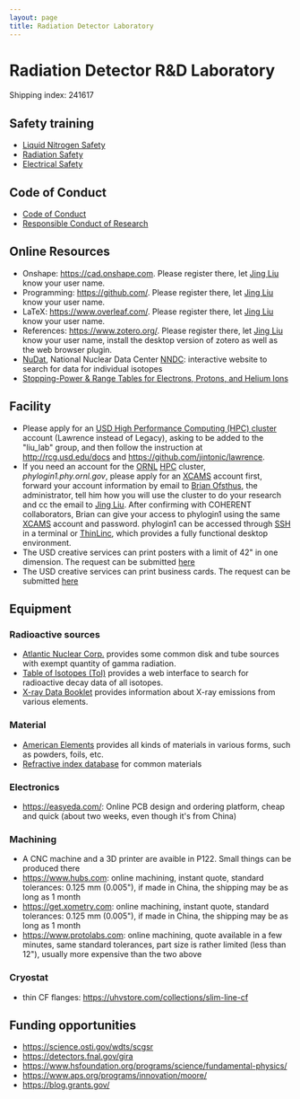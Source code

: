 ```yaml
---
layout: page
title: Radiation Detector Laboratory
---
```


# Radiation Detector R&D Laboratory

Shipping index: 241617

## Safety training

- [Liquid Nitrogen Safety](https://ehs.research.uiowa.edu/liquid-nitrogen-handling)
- [Radiation Safety](https://drive.google.com/file/d/1Vo_uD6xi9-1tCqzBISKNUU9Ia7hVQ6Ii/view?usp=sharing)
- [Electrical Safety](https://www-training.llnl.gov/training/hc/HS5220/index.html)

## Code of Conduct

- [Code of Conduct](https://www.aps.org/meetings/policies/code-conduct.cfm)
- [Responsible Conduct of Research](https://www.nsf.gov/od/recr.jsp)

## Online Resources
- Onshape: <https://cad.onshape.com>. Please register there, let [Jing Liu](/research/group) know your user name.
- Programming: <https://github.com/>. Please register there, let [Jing Liu](/research/group) know your user name.
- LaTeX: <https://www.overleaf.com/>. Please register there, let [Jing Liu](/research/group) know your user name.
- References: <https://www.zotero.org/>. Please register there, let [Jing Liu](/research/group) know your user name, install the desktop version of zotero as well as the web browser plugin.
- [NuDat][], National Nuclear Data Center [NNDC][]: interactive website to search for data for individual isotopes
- [Stopping-Power & Range Tables for Electrons, Protons, and Helium Ions](https://www.nist.gov/pml/stopping-power-range-tables-electrons-protons-and-helium-ions)

[NuDat]: https://www.nndc.bnl.gov/nudat3
[NNDC]: https://www.nndc.bnl.gov

## Facility

- Please apply for an [USD High Performance Computing (HPC) cluster](https://www.usd.edu/technology/research/high-performance-computing) account (Lawrence instead of Legacy), asking to be added to the "liu_lab" group, and then follow the instruction at <http://rcg.usd.edu/docs> and <https://github.com/jintonic/lawrence>.
- If you need an account for the [ORNL][] [HPC][] cluster, *phylogin1.phy.ornl.gov*, please apply for an [XCAMS][] account first, forward your account information by email to [Brian Ofsthus](https://www.ornl.gov/staff-profile/brian-e-ofsthus), the administrator, tell him how you will use the cluster to do your research and cc the email to [Jing Liu](/research/group). After confirming with COHERENT collaborators, Brian can give your access to phylogin1 using the same [XCAMS][] account and password. phylogin1 can be accessed through [SSH][] in a terminal or [ThinLinc][], which provides a fully functional desktop environment.
- The USD creative services can print posters with a limit of 42" in one dimension. The request can be submitted [here](https://apps.usd.edu/administrative/creative-services/posters/app/)
- The USD creative services can print business cards. The request can be submitted [here](https://apps.usd.edu/administrative/creative-services/business-cards/app/index.cfm)

[ORNL]: https://www.ornl.gov
[HPC]: https://en.wikipedia.org/wiki/High-performance_computing
[XCAMS]: https://xcams.ornl.gov
[SSH]: /learning/2020/01/22/SSH
[ThinLinc]: https://www.cendio.com/thinlinc/download

## Equipment

### Radioactive sources
- [Atlantic Nuclear Corp.](https://www.atnuke.com/nuclear/sources.htm) provides some common disk and tube sources with exempt quantity of gamma radiation.
- [Table of Isotopes (ToI)](http://nucleardata.nuclear.lu.se/toi/index.asp) provides a web interface to search for radioactive decay data of all isotopes.
- [X-ray Data Booklet](https://xdb.lbl.gov) provides information about X-ray emissions from various elements.

### Material
- [American Elements](https://www.americanelements.com) provides all kinds of materials in various forms, such as powders, foils, etc.
- [Refractive index database](https://refractiveindex.info/) for common materials

### Electronics
- <https://easyeda.com/>: Online PCB design and ordering platform, cheap and quick (about two weeks, even though it's from China)

### Machining
- A CNC machine and a 3D printer are avaible in P122. Small things can be produced there
- <https://www.hubs.com>: online machining, instant quote, standard tolerances: 0.125 mm (0.005"), if made in China, the shipping may be as long as 1 month
- <https://get.xometry.com>: online machining, instant quote, standard tolerances: 0.125 mm (0.005"), if made in China, the shipping may be as long as 1 month
- <https://www.protolabs.com>: online machining, quote available in a few minutes, same standard tolerances, part size is rather limited (less than 12"), usually more expensive than the two above

### Cryostat

- thin CF flanges: <https://uhvstore.com/collections/slim-line-cf>

## Funding opportunities

- <https://science.osti.gov/wdts/scgsr>
- <https://detectors.fnal.gov/gira>
- <https://www.hsfoundation.org/programs/science/fundamental-physics/>
- <https://www.aps.org/programs/innovation/moore/>
- <https://blog.grants.gov/>
